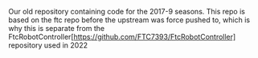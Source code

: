 Our old repository containing code for the 2017-9 seasons. This repo is based on the ftc repo before the upstream was force pushed to, which is why this is separate from the FtcRobotController[https://github.com/FTC7393/FtcRobotController] repository used in 2022
